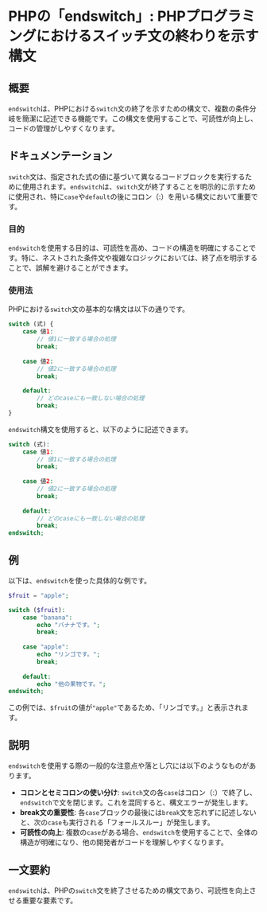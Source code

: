 <!--
Meta Description: # PHPの「endswitch」: PHPプログラミングにおけるスイッチ文の終わりを示す構文 ## 概要 `endswitch`は、PHPにおける`switch`文の終了を示すための構文で、複数の条件分岐を簡潔に記述できる機能です。この構文を使用することで、可読性が向上し、コードの管理がしやすくな...
Meta Keywords: endswitch, case, switch, break, default
-->

# PHPの「endswitch」: PHPプログラミングにおけるスイッチ文の終わりを示す構文

## 概要
`endswitch`は、PHPにおける`switch`文の終了を示すための構文で、複数の条件分岐を簡潔に記述できる機能です。この構文を使用することで、可読性が向上し、コードの管理がしやすくなります。

## ドキュメンテーション
`switch`文は、指定された式の値に基づいて異なるコードブロックを実行するために使用されます。`endswitch`は、`switch`文が終了することを明示的に示すために使用され、特に`case`や`default`の後にコロン（:）を用いる構文において重要です。

### 目的
`endswitch`を使用する目的は、可読性を高め、コードの構造を明確にすることです。特に、ネストされた条件文や複雑なロジックにおいては、終了点を明示することで、誤解を避けることができます。

### 使用法
PHPにおける`switch`文の基本的な構文は以下の通りです。

```php
switch (式) {
    case 値1:
        // 値1に一致する場合の処理
        break;
    
    case 値2:
        // 値2に一致する場合の処理
        break;
    
    default:
        // どのcaseにも一致しない場合の処理
        break;
}
```

`endswitch`構文を使用すると、以下のように記述できます。

```php
switch (式):
    case 値1:
        // 値1に一致する場合の処理
        break;
    
    case 値2:
        // 値2に一致する場合の処理
        break;
    
    default:
        // どのcaseにも一致しない場合の処理
        break;
endswitch;
```

## 例
以下は、`endswitch`を使った具体的な例です。

```php
$fruit = "apple";

switch ($fruit):
    case "banana":
        echo "バナナです。";
        break;
    
    case "apple":
        echo "リンゴです。";
        break;
    
    default:
        echo "他の果物です。";
endswitch;
```

この例では、`$fruit`の値が`"apple"`であるため、「リンゴです。」と表示されます。

## 説明
`endswitch`を使用する際の一般的な注意点や落とし穴には以下のようなものがあります。

- **コロンとセミコロンの使い分け**: `switch`文の各`case`はコロン（:）で終了し、`endswitch`で文を閉じます。これを混同すると、構文エラーが発生します。
- **break文の重要性**: 各`case`ブロックの最後には`break`文を忘れずに記述しないと、次の`case`も実行される「フォールスルー」が発生します。
- **可読性の向上**: 複数の`case`がある場合、`endswitch`を使用することで、全体の構造が明確になり、他の開発者がコードを理解しやすくなります。

## 一文要約
`endswitch`は、PHPの`switch`文を終了させるための構文であり、可読性を向上させる重要な要素です。